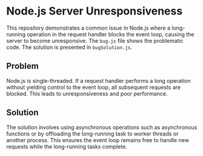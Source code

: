 # Node.js Server Unresponsiveness

This repository demonstrates a common issue in Node.js where a long-running operation in the request handler blocks the event loop, causing the server to become unresponsive.  The `bug.js` file shows the problematic code.  The solution is presented in `bugSolution.js`.

## Problem

Node.js is single-threaded.  If a request handler performs a long operation without yielding control to the event loop, all subsequent requests are blocked.  This leads to unresponsiveness and poor performance.

## Solution

The solution involves using asynchronous operations such as asynchronous functions or by offloading the long-running task to worker threads or another process. This ensures the event loop remains free to handle new requests while the long-running tasks complete. 